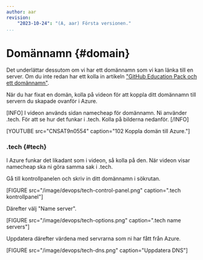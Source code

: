 ```yaml
---
author: aar
revision:
    "2023-10-24": "(A, aar) Första versionen."
...
```

Domännamn {#domain}
=======================

Det underlättar dessutom om vi har ett domännamn som vi kan länka till en server. Om du inte redan har ett kolla in artikeln ["GitHub Education Pack och ett domännamn"](kunskap/github-education-pack-och-doman-namn).

När du har fixat en domän, kolla på videon för att koppla ditt domännamn till servern du skapade ovanför i Azure.

[INFO]
I videon används sidan namecheap för domännamn. Ni använder .tech. För att se hur det funkar i .tech. Kolla på bilderna nedanför.
[/INFO]

[YOUTUBE src="CNSAT9n0554" caption="102 Koppla domän till Azure."]

### .tech {#tech}

I Azure funkar det likadant som i videon, så kolla på den. När videon visar namecheap ska ni göra samma sak i .tech.

Gå till kontrollpanelen och skriv in ditt domännamn i sökrutan.

[FIGURE src="/image/devops/tech-control-panel.png" caption=".tech kontrollpanel"]

Därefter välj "Name server".

[FIGURE src="/image/devops/tech-options.png" caption=".tech name servers"]

Uppdatera därefter värdena med servrarna som ni har fått från Azure.

[FIGURE src="/image/devops/tech-dns.png" caption="Uppdatera DNS"]
